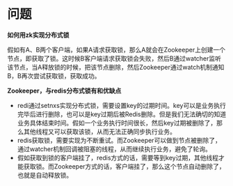 # 问题



**如何用zk实现分布式锁**

假如有A、B两个客户端，如果A请求获取锁，那么A就会在Zookeeper上创建一个节点，即获取了锁。这时候B客户端请求获取锁会失败，然后B通过watcher监听该节点，当A释放锁的时候，把该节点删除，然后Zookeeper通过watch机制通知B，B再次尝试获取锁，获取成功。





**Zookeeper，与redis分布式锁有和优缺点**

- redi通过setnxs实现分布式锁，需要设置key的过期时间。key可以是业务执行完毕后进行删除，也可以是key过期后被Redis删除。但是我们无法确切的知道业务具体结束时间。假如一个业务执行时间很长，然后key过期被删除了，那么其他线程又可以获取该锁，从而无法正确同步执行业务。
- redis获取锁，需要实现为不断重试。而Zookeeper可以做到节点被删除了，通过watcher机制回调被阻塞的线程，从而继续执行业务，避免了轮询。
- 假如获取到锁的客户端挂了，redis方式的话，需要等到key过期，其他线程才能获取锁。而Zookeeper方式的话，客户端挂了，那么这个节点自动删除了，也就是自动释放锁。